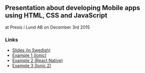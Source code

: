 ## Presentation about developing Mobile apps using HTML, CSS and JavaScript 

at Presis i Lund AB on December 3rd 2015

### Links

* [Slides (in Swedish)](http://eriktufvesson.github.io/presishybridapps/slides)
* [Example 1 (Ionic)](https://github.com/eriktufvesson/presishybridapps/tree/master/examples/ionic/CatsWithHats)
* [Example 2 (React Native)](https://github.com/eriktufvesson/presishybridapps/tree/master/examples/react-native/CatInTheBox)
* [Example 3 (Ionic 2)](https://github.com/eriktufvesson/presishybridapps/tree/master/examples/ionic2/FunnyCats)

